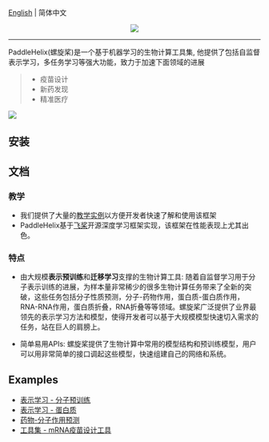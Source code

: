 [English](README.md) | 简体中文

<p align="center">
<img src="./.github/imgs/paddlehelix_logo.png" align="middle"
</p>

------

PaddleHelix(螺旋桨)是一个基于机器学习的生物计算工具集, 他提供了包括自监督表示学习，多任务学习等强大功能，致力于加速下面领域的进展
> * 疫苗设计
> * 新药发现
> * 精准医疗

<p align="left">
 <img src="./.github/imgs/paddlehelix_features.pdf" align="middle"
</p>

## 安装

## 文档
### 教学
* 我们提供了大量的[教学实例](./tutorials)以方便开发者快速了解和使用该框架
* PaddleHelix基于[飞桨](https://github.com/paddlepaddle/paddle)开源深度学习框架实现，该框架在性能表现上尤其出色。

### 特点
* 由大规模**表示预训练**和**迁移学习**支撑的生物计算工具: 随着自监督学习用于分子表示训练的进展，为样本量非常稀少的很多生物计算任务带来了全新的突破，这些任务包括分子性质预测，分子-药物作用，蛋白质-蛋白质作用，RNA-RNA作用，蛋白质折叠，RNA折叠等等领域。螺旋桨广泛提供了业界最领先的表示学习方法和模型，使得开发者可以基于大规模模型快速切入需求的任务，站在巨人的肩膀上。

* 简单易用APIs: 螺旋桨提供了生物计算中常用的模型结构和预训练模型，用户可以用非常简单的接口调起这些模型，快速组建自己的网络和系统。

## Examples
* [表示学习 - 分子预训练](./apps/)
* [表示学习 - 蛋白质](./apps/)
* [药物-分子作用预测](./apps)
* [工具集 - mRNA疫苗设计工具](./apps)
